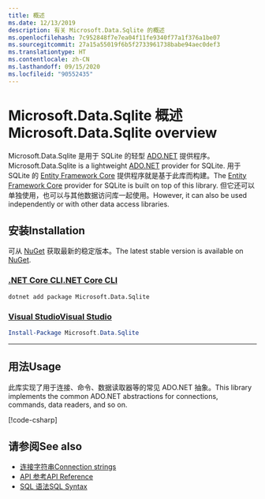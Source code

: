 ```yaml
---
title: 概述
ms.date: 12/13/2019
description: 有关 Microsoft.Data.Sqlite 的概述
ms.openlocfilehash: 7c952848f7e7ea04f11fe9340f77a1f376a1be07
ms.sourcegitcommit: 27a15a55019f6b5f2733961738babe94aec0def3
ms.translationtype: HT
ms.contentlocale: zh-CN
ms.lasthandoff: 09/15/2020
ms.locfileid: "90552435"
---
```

# <a name="microsoftdatasqlite-overview"></a><span data-ttu-id="00483-103">Microsoft.Data.Sqlite 概述</span><span class="sxs-lookup"><span data-stu-id="00483-103">Microsoft.Data.Sqlite overview</span></span>

<span data-ttu-id="00483-104">Microsoft.Data.Sqlite 是用于 SQLite 的轻型 [ADO.NET](../../../framework/data/adonet/index.md) 提供程序。</span><span class="sxs-lookup"><span data-stu-id="00483-104">Microsoft.Data.Sqlite is a lightweight [ADO.NET](../../../framework/data/adonet/index.md) provider for SQLite.</span></span> <span data-ttu-id="00483-105">用于 SQLite 的 [Entity Framework Core](/ef/core/) 提供程序就是基于此库而构建。</span><span class="sxs-lookup"><span data-stu-id="00483-105">The [Entity Framework Core](/ef/core/) provider for SQLite is built on top of this library.</span></span> <span data-ttu-id="00483-106">但它还可以单独使用，也可以与其他数据访问库一起使用。</span><span class="sxs-lookup"><span data-stu-id="00483-106">However, it can also be used independently or with other data access libraries.</span></span>

## <a name="installation"></a><span data-ttu-id="00483-107">安装</span><span class="sxs-lookup"><span data-stu-id="00483-107">Installation</span></span>

<span data-ttu-id="00483-108">可从 [NuGet](https://www.nuget.org/packages/Microsoft.Data.Sqlite) 获取最新的稳定版本。</span><span class="sxs-lookup"><span data-stu-id="00483-108">The latest stable version is available on [NuGet](https://www.nuget.org/packages/Microsoft.Data.Sqlite).</span></span>

### <a name="net-core-cli"></a>[<span data-ttu-id="00483-109">.NET Core CLI</span><span class="sxs-lookup"><span data-stu-id="00483-109">.NET Core CLI</span></span>](#tab/netcore-cli)

```dotnetcli
dotnet add package Microsoft.Data.Sqlite
```

### <a name="visual-studio"></a>[<span data-ttu-id="00483-110">Visual Studio</span><span class="sxs-lookup"><span data-stu-id="00483-110">Visual Studio</span></span>](#tab/visual-studio)

``` PowerShell
Install-Package Microsoft.Data.Sqlite
```

---

## <a name="usage"></a><span data-ttu-id="00483-111">用法</span><span class="sxs-lookup"><span data-stu-id="00483-111">Usage</span></span>

<span data-ttu-id="00483-112">此库实现了用于连接、命令、数据读取器等的常见 ADO.NET 抽象。</span><span class="sxs-lookup"><span data-stu-id="00483-112">This library implements the common ADO.NET abstractions for connections, commands, data readers, and so on.</span></span>

[!code-csharp[](../../../../samples/snippets/standard/data/sqlite/HelloWorldSample/Program.cs?name=snippet_HelloWorld)]

## <a name="see-also"></a><span data-ttu-id="00483-113">请参阅</span><span class="sxs-lookup"><span data-stu-id="00483-113">See also</span></span>

* [<span data-ttu-id="00483-114">连接字符串</span><span class="sxs-lookup"><span data-stu-id="00483-114">Connection strings</span></span>](connection-strings.md)
* [<span data-ttu-id="00483-115">API 参考</span><span class="sxs-lookup"><span data-stu-id="00483-115">API Reference</span></span>](../../../../api/index.md?view=msdata-sqlite-3.0)
* [<span data-ttu-id="00483-116">SQL 语法</span><span class="sxs-lookup"><span data-stu-id="00483-116">SQL Syntax</span></span>](https://www.sqlite.org/lang.html)
